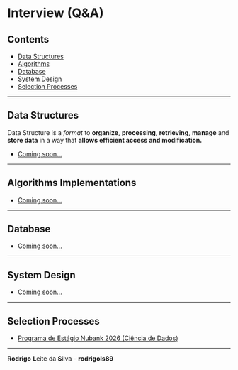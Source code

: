 # Interview (Q&A)

## Contents

 - [Data Structures](#ds)
 - [Algorithms](#alg)
 - [Database](#database)
 - [System Design](#system-design)
 - [Selection Processes](#selection-processes)










---

<div id="ds"></div>

## Data Structures

Data Structure is a *format* to **organize**, **processing**, **retrieving**, **manage** and **store data** in a way that **allows efficient access and modification.**

 - [Coming soon...](#)










<!--- ( Algorithms Implementations ) --->

---

<div id="alg"></div>

## Algorithms Implementations

 - [Coming soon...](#)










<!--- ( Structured Query Language (SQL) ) --->

---

<div id="database"></div>

## Database

 - [Coming soon...](#)










<!--- ( System Design ) --->

---

<div id="system-design"></div>

## System Design

 - [Coming soon...](#)










<!--- ( Selection Processes ) --->

---

<div id="selection-processes"></div>

## Selection Processes

 - [Programa de Estágio Nubank 2026 (Ciência de Dados)](modules/nubank-intern-cd-08-2025)










---

**Rodrigo** **L**eite da **S**ilva - **rodrigols89**
